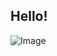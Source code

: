 ## Hello!

![Image](https://img.buzzfeed.com/buzzfeed-static/static/2014-10/26/6/enhanced/webdr08/longform-original-14836-1414320930-10.jpg?downsize=700%3A%2A&output-quality=auto&output-format=auto&output-quality=auto&output-format=auto&downsize=360:*)
